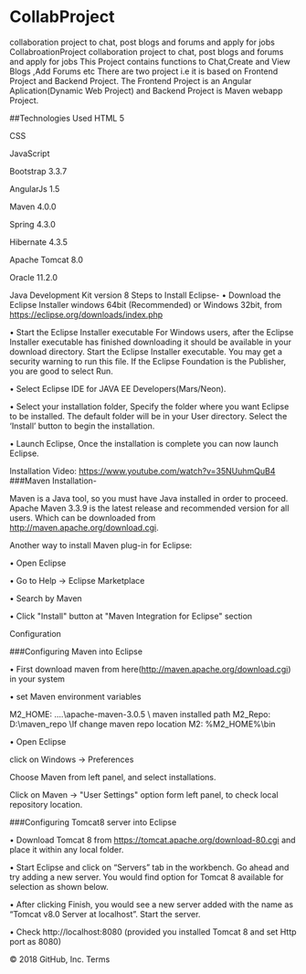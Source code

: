 # CollabProject
collaboration project to chat, post blogs and forums and apply for jobs 
CollabroationProject
collaboration project to chat, post blogs and forums and apply for jobs This Project contains functions to Chat,Create and View Blogs ,Add Forums etc There are two project i.e it is based on Frontend Project and Backend Project. The Frontend Project is an Angular Aplication(Dynamic Web Project) and Backend Project is Maven webapp Project.

##Technologies Used HTML 5

CSS

JavaScript

Bootstrap 3.3.7

AngularJs 1.5

Maven 4.0.0

Spring 4.3.0

Hibernate 4.3.5

Apache Tomcat 8.0

Oracle 11.2.0

Java Development Kit version 8 Steps to Install Eclipse- •	Download the Eclipse Installer windows 64bit (Recommended) or Windows 32bit, from https://eclipse.org/downloads/index.php

•	Start the Eclipse Installer executable For Windows users, after the Eclipse Installer executable has finished downloading it should be available in your download directory. Start the Eclipse Installer executable. You may get a security warning to run this file. If the Eclipse Foundation is the Publisher, you are good to select Run.

•	Select Eclipse IDE for JAVA EE Developers(Mars/Neon).

•	Select your installation folder, Specify the folder where you want Eclipse to be installed. The default folder will be in your User directory. Select the ‘Install’ button to begin the installation.

•	Launch Eclipse, Once the installation is complete you can now launch Eclipse.

Installation Video: https://www.youtube.com/watch?v=35NUuhmQuB4 ###Maven Installation-

Maven is a Java tool, so you must have Java installed in order to proceed. Apache Maven 3.3.9 is the latest release and recommended version for all users. Which can be downloaded from http://maven.apache.org/download.cgi.

Another way to install Maven plug-in for Eclipse:

•	Open Eclipse

•	Go to Help -> Eclipse Marketplace

•	Search by Maven

•	Click "Install" button at "Maven Integration for Eclipse" section

Configuration

###Configuring Maven into Eclipse

•	First download maven from here(http://maven.apache.org/download.cgi) in your system

•	set Maven environment variables

M2_HOME: ....\apache-maven-3.0.5 \ maven installed path M2_Repo: D:\maven_repo \If change maven repo location M2: %M2_HOME%\bin

•	Open Eclipse

click on Windows -> Preferences

Choose Maven from left panel, and select installations.

Click on Maven -> "User Settings" option form left panel, to check local repository location.

###Configuring Tomcat8 server into Eclipse

•	Download Tomcat 8 from https://tomcat.apache.org/download-80.cgi and place it within any local folder.

•	Start Eclipse and click on “Servers” tab in the workbench. Go ahead and try adding a new server. You would find option for Tomcat 8 available for selection as shown below.

•	After clicking Finish, you would see a new server added with the name as “Tomcat v8.0 Server at localhost”. Start the server.

•	Check http://localhost:8080 (provided you installed Tomcat 8 and set Http port as 8080)

© 2018 GitHub, Inc.
Terms
